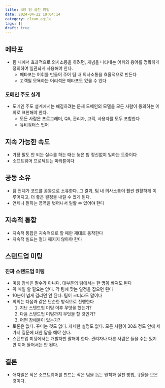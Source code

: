 ```yaml
---
title: 4장 팀 실천 방법
date: 2024-04-22 19:04:14
category: clean agile
tags: []
draft: true
---
```


## 메타포

- 팀 내에서 효과적으로 의사소통을 하려면, 개념을 나타내는 어휘와 용어를 명확하게 정의하여 일관되게 사용해야 한다.
  - 메타포는 어휘를 만들어 주어 팀 내 의사소통을 효울적으로 만든다
  - 고객읠 모욕하는 어리석은 메타포도 있을 수 있다

### 도메인 주도 설계

- 도메인 주도 설계에서는 해결하려는 문제 도메인의 모델을 모든 사람이 동의하는 어휘로 표현해야 한다.
  - 모든 사람은 프로그래머, QA, 관리자, 고객, 사용자를 모두 포함한다
  - 유비쿼터스 언어

## 지속 가능한 속도

- 가장 말도 안 되는 실수를 하는 때는 늦은 밤 정신없이 일하는 도중이다
- 소프트웨어 프로젝트는 마라톤이다

## 공동 소유

- 팀 전체가 코드를 공동으로 소유한다. 그 결과, 팀 내 의사소통이 훨씬 원활하게 이루어지고, 더 좋은 결정을 내릴 수 있게 된다.
- 언제나 잘하는 영역을 벗어나서 일할 수 있어야 한다

## 지속적 통합

- 지속적 통합은 지속적으로 할 때만 제대로 동작한다
- 지속적 빌드는 절대 깨지지 않아야 한다

## 스탠드업 미팅

### 진짜 스탠드업 미팅

- 미팅 참석은 필수가 아니다. 대부분의 팀에서는 한 명쯤 빠져도 된다
- 꼭 매일 할 필요는 없다. 각 팀에 맞는 일정을 잡으면 된다
- 10분이 넘게 걸리면 안 된다. 팀이 크더라도 말이다
- 회의는 다음과 같은 단순한 방식으로 진행한다
  1. 지난 스탠드업 미팅 이후 무엇을 했는가?
  2. 다음 스탠드업 미팅까지 무엇을 할 것인가?
  3. 어떤 장애물이 있는가?
- 토론은 없다. 꾸미는 것도 없다. 자세한 설명도 없다. 모든 사람이 30초 정도 안에 세 가지 질문에 대한 답을 해야 한다.
- 스탠드업 미팅에서는 개발자만 말해야 한다. 관리자나 다른 사람은 들을 수는 있지만 끼어 들어서는 안 된다.

## 결론

- 애자일은 작은 소프트웨어를 만드는 작은 팀을 돕는 원칙과 실천 방법, 규율을 모은 것이다.
